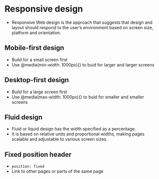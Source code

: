 # Responsive design
- Responsive Web design is the approach that suggests that design and layout should respond to the user’s environment based on screen size, platform and orientation.

## Mobile-first design
- Build for a small screen first
- Use @media(min-width: 1000px){} to buid for larger and larger screens

## Desktop-first design
- Build for a large screen first
- Use @media(max-width: 1000px){} to buid for smaller and smaller screens

## Fluid design
- Fluid or liquid design has the width specified as a percentage. 
- It is based on relative units and proportional widths, making pages scalable and adjustable to various screen sizes.
 

## Fixed position header 
- `position: fixed`
- Link to other pages or parts of the same page